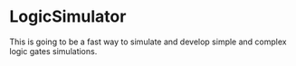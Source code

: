 # LogicSimulator
This is going to be a fast way to simulate and develop simple and complex logic gates simulations. 
